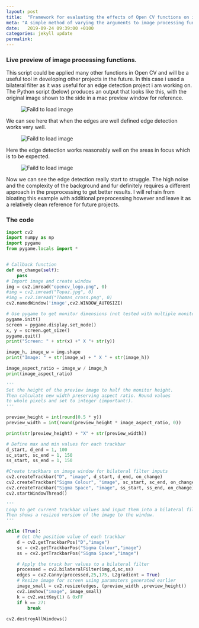 ```yaml
---
layout: post
title:  "Framework for evaluating the effects of Open CV functions on images (Python)"
meta: "A simple method of varying the arguments to image processing functions in real time with sliders."
date:   2019-09-24 09:39:00 +0100
categories: jekyll update
permalink: 
---
```


### Live preview of image processing functions.

This script could be applied many other functions in Open CV and will be a useful tool in developing other projects in the future. In this case i used a bilateral filter as it was useful for an edge detection project i am working on. The Python script (below) produces an output that looks like this, with the original image shown to the side in a mac preview window for reference. 

<figure class="figure-100">
<img class="scaled" src="{{site.baseurl}}/site_images/2019-09-24/opencv_logo.png" alt="Faild to load image">
<figcaption>
	
</figcaption></figure>  

We can see here that when the edges are well defined edge detection works very well.


<figure class="figure-100">
<img class="scaled" src="{{site.baseurl}}/site_images/2019-09-24/Thomas.png" alt="Faild to load image">
<figcaption>

</figcaption></figure>  
Here the edge detection works reasonably well on the areas in focus which is to be expected. 

<figure class="figure-100">
<img class="scaled" src="{{site.baseurl}}/site_images/2019-09-24/Topaz.png" alt="Faild to load image">
<figcaption>

</figcaption></figure>  

Now we can see the edge detection really start to struggle. The high noise and the complexity of the background and fur definitely requires a different approach in the preprocessing to get better results. I will refrain from bloating this example with additional preprocessing however and leave it as a relatively clean reference for future projects.

### The code

``` python
import cv2
import numpy as np
import pygame
from pygame.locals import *


# Callback function
def on_change(self):
    pass
# Import image and create window
img = cv2.imread("opencv_logo.png", 0)
#img = cv2.imread("Topaz.jpg", 0)
#img = cv2.imread("Thomas_cross.png", 0)
cv2.namedWindow('image',cv2.WINDOW_AUTOSIZE)

# Use pygame to get monitor dimensions (not tested with multiple monitors)
pygame.init()
screen = pygame.display.set_mode()
x, y = screen.get_size()
pygame.quit()
print("Screen: " + str(x) +" X "+ str(y))

image_h, image_w = img.shape
print("Image: " + str(image_w) + " X " + str(image_h))

image_aspect_ratio = image_w / image_h
print(image_aspect_ratio)

'''
Set the height of the preview image to half the monitor height.
Then calculate new width preserving aspect ratio. Round values
to whole pixels and set to integer (important!).
'''

preview_height = int(round(0.5 * y))
preview_width = int(round(preview_height * image_aspect_ratio, 0))

print(str(preview_height) + "X" + str(preview_width))

# Define max and min values for each trackbar
d_start, d_end = 1, 100
sc_start, sc_end = 1, 150
ss_start, ss_end = 1, 150

#Create trackbars on image window for bilateral filter inputs
cv2.createTrackbar("D", "image", d_start, d_end, on_change)
cv2.createTrackbar("Sigma Colour", "image", sc_start, sc_end, on_change)
cv2.createTrackbar("Sigma Space", "image", ss_start, ss_end, on_change)
cv2.startWindowThread()

'''
Loop to get current trackbar values and input them into a bilateral filter.
Then shows a resized version of the image to the window.
'''

while (True):
    # Get the position value of each trackbar 
    d = cv2.getTrackbarPos("D","image")
    sc = cv2.getTrackbarPos("Sigma Colour","image")
    ss = cv2.getTrackbarPos("Sigma Space","image")

    # Apply the track bar values to a bilateral filter
    processed = cv2.bilateralFilter(img,d,sc,ss)
    edges = cv2.Canny(processed,25,175, L2gradient = True)
    # Resize image for screen using paramaters generated earlier
    image_small = cv2.resize(edges, (preview_width ,preview_height))
    cv2.imshow("image", image_small)
    k = cv2.waitKey(1) & 0xFF
    if k == 27:
        break
    
cv2.destroyAllWindows()
```
